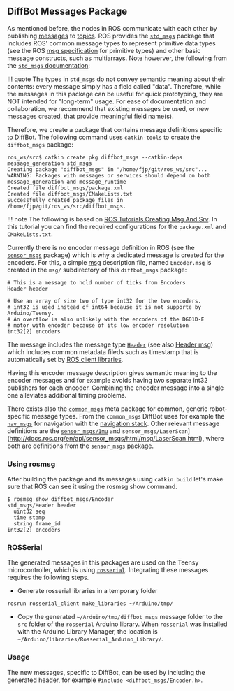 ## DiffBot Messages Package


As mentioned before, the nodes in ROS communicate with each other by publishing [messages](http://wiki.ros.org/Messages) to [topics](http://wiki.ros.org/Topics). 
ROS provides the [`std_msgs`](http://wiki.ros.org/std_msgs) package that includes ROS' common message types to represent primitive data types (see the ROS [msg specification](http://wiki.ros.org/msg) for primitive types) and other basic message constructs, such as multiarrays. 
Note howerver, the following from the [`std_msgs` documentation](http://wiki.ros.org/std_msgs):

!!! quote
    The types in `std_msgs` do not convey semantic meaning about their contents: every message simply has a field called "data". 
    Therefore, while the messages in this package can be useful for quick prototyping, they are NOT intended for "long-term" usage. 
    For ease of documentation and collaboration, we recommend that existing messages be used, or new messages created, that provide meaningful field name(s).


Therefore, we create a package that contains message definitions specific to DiffBot. 
The following command uses `catkin-tools` to create the `diffbot_msgs` package:

```console
ros_ws/src$ catkin create pkg diffbot_msgs --catkin-deps message_generation std_msgs                                                           
Creating package "diffbot_msgs" in "/home/fjp/git/ros_ws/src"...
WARNING: Packages with messages or services should depend on both message_generation and message_runtime
Created file diffbot_msgs/package.xml
Created file diffbot_msgs/CMakeLists.txt
Successfully created package files in /home/fjp/git/ros_ws/src/diffbot_msgs.
```

!!! note
    The following is based on [ROS Tutorials Creating Msg And Srv](https://wiki.ros.org/ROS/Tutorials/CreatingMsgAndSrv#Creating_a_msg).
    In this tutorial you can find the required configurations for the `package.xml` and `CMakeLists.txt`.

Currently there is no encoder message definition in ROS (see the [`sensor_msgs`](https://wiki.ros.org/sensor_msgs) package) 
which is why a dedicated message is created for the encoders. For this, a simple [msg](http://wiki.ros.org/msg) description file,
named `Encoder.msg` is created in the `msg/` subdirectory of this `diffbot_msgs` package:


```
# This is a message to hold number of ticks from Encoders
Header header

# Use an array of size two of type int32 for the two encoders.
# int32 is used instead of int64 because it is not supporte by Arduino/Teensy.
# An overflow is also unlikely with the encoders of the DG01D-E 
# motor with encoder because of its low encoder resolution
int32[2] encoders
```

The message includes the message type [`Header`](http://docs.ros.org/en/api/std_msgs/html/msg/Header.html) 
(see also [Header msg](http://wiki.ros.org/msg#headerSect)) which includes common metadata fileds such as timestamp that is automatically 
set by [ROS client libraries](http://wiki.ros.org/Client%20Libraries).

Having this encoder message description gives semantic meaning to the encoder messages 
and for example avoids having two separate int32 publishers for each encoder.
Combining the encoder message into a single one alleviates additional timing problems.


There exists also the [`common_msgs`](https://wiki.ros.org/common_msgs) meta package for common, generic robot-specific message types.
From the `common_msgs` DiffBot uses for example the [`nav_msgs`](http://wiki.ros.org/nav_msgs) for navigation with the [navigation stack](http://wiki.ros.org/navigation). Other relevant message definitions are the [`sensor_msgs/Imu`](http://docs.ros.org/en/api/sensor_msgs/html/msg/Imu.html) 
and `sensor_msgs/LaserScan`](http://docs.ros.org/en/api/sensor_msgs/html/msg/LaserScan.html), 
where both are definitions from the [`sensor_msgs`](https://wiki.ros.org/sensor_msgs) package.


### Using rosmsg

After building the package and its messages using `catkin build` let's make sure that ROS can see it using the rosmsg show command.

```console
$ rosmsg show diffbot_msgs/Encoder
std_msgs/Header header
  uint32 seq
  time stamp
  string frame_id
int32[2] encoders

```


### ROSSerial

The generated messages in this packages are used on the Teensy microcontroller, which is using [`rosserial`](http://wiki.ros.org/rosserial).
Integrating these messages requires the following steps.

- Generate rosserial libraries in a temporary folder

```console
rosrun rosserial_client make_libraries ~/Arduino/tmp/
``` 

- Copy the generated `~/Arduino/tmp/diffbot_msgs` message folder to the `src` folder of the `rosserial` Arduino library.
  When `rosserial` was installed with the Arduino Library Manager, the location is `~/Arduino/libraries/Rosserial_Arduino_Library/`.


### Usage

The new messages, specific to DiffBot, can be used by including the generated header, for example `#include <diffbot_msgs/Encoder.h>`.

